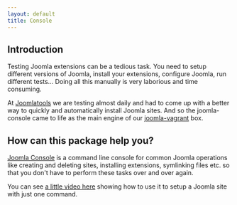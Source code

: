 ```yaml
---
layout: default
title: Console
---
```


## Introduction

Testing Joomla extensions can be a tedious task. You need to setup different versions of Joomla, install your extensions, configure Joomla, run different tests… Doing all this manually is very laborious and time consuming.

At [Joomlatools](http://www.joomlatools.com) we are testing almost daily and had to come up with a better way to quickly and automatically install Joomla sites. And so the joomla-console came to life as the main engine of our [joomla-vagrant](http://github.com/joomlatools/joomla-vagrant) box.

## How can this package help you?

[Joomla Console](https://github.com/joomlatools/joomla-console) is a command line console for common Joomla operations like creating and deleting sites, installing extensions, symlinking files etc. so that you don't have to perform these tasks over and over again.

You can see [a little video here](https://www.youtube.com/watch?v=62qX5dtBQwY&vq=hd720&wide=1) showing how to use it to setup a Joomla site with just one command.
